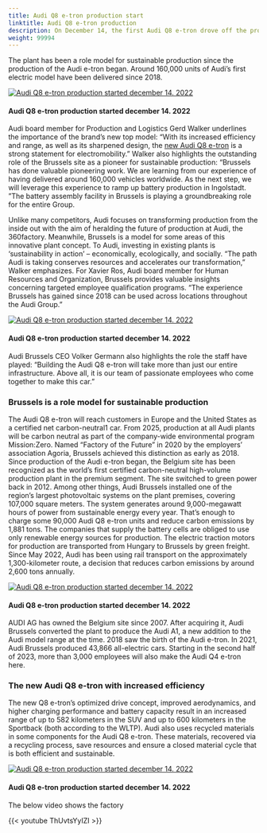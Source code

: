 ```yaml
---
title: Audi Q8 e-tron production start
linktitle: Audi Q8 e-tron production
description: On December 14, the first Audi Q8 e-tron drove off the production line at the Brussels plant. It marks the beginning of an era for the new top model in Audi’s electric SUV range. 
weight: 99994
---
```

<!-- markdownlint-disable MD033 -->

 The plant has been a role model for sustainable production since the production of the Audi e-tron began. Around 160,000 units of Audi’s first electric model have been delivered since 2018.

<figur>
    <a href="https://media.electrichasgoneaudi.net/multimedia/articles/q8production/production1.jpg">
        <img src="https://media.electrichasgoneaudi.net/multimedia/articles/q8production/production1_st.jpg" class="img-fluid" alt="Audi Q8 e-tron production started december 14. 2022" title="Audi Q8 e-tron production started december 14. 2022">
    </a>
    <figcaption><h4>Audi Q8 e-tron production started december 14. 2022</h4></figcaption>
</figur>

Audi board member for Production and Logistics Gerd Walker underlines the importance of the brand’s new top model: “With its increased efficiency and range, as well as its sharpened design, the [new Audi Q8 e-tron](../e-tron-facelift-q8-etron-2024/) is a strong statement for electromobility.” Walker also highlights the outstanding role of the Brussels site as a pioneer for sustainable production: “Brussels has done valuable pioneering work. We are learning from our experience of having delivered around 160,000 vehicles worldwide. As the next step, we will leverage this experience to ramp up battery production in Ingolstadt. ”The battery assembly facility in Brussels is playing a groundbreaking role for the entire Group.

Unlike many competitors, Audi focuses on transforming production from the inside out with the aim of heralding the future of production at Audi, the 360factory. Meanwhile, Brussels is a model for some areas of this innovative plant concept. To Audi, investing in existing plants is ‘sustainability in action’ – economically, ecologically, and socially. “The path Audi is taking conserves resources and accelerates our transformation,” Walker emphasizes. For Xavier Ros, Audi board member for Human Resources and Organization, Brussels provides valuable insights concerning targeted employee qualification programs. “The experience Brussels has gained since 2018 can be used across locations throughout the Audi Group.”

<figur>
    <a href="https://media.electrichasgoneaudi.net/multimedia/articles/q8production/production2.jpg">
        <img src="https://media.electrichasgoneaudi.net/multimedia/articles/q8production/production2_st.jpg" class="img-fluid" alt="Audi Q8 e-tron production started december 14. 2022" title="Audi Q8 e-tron production started december 14. 2022">
    </a>
    <figcaption><h4>Audi Q8 e-tron production started december 14. 2022</h4></figcaption>
</figur>

Audi Brussels CEO Volker Germann also highlights the role the staff have played: “Building the Audi Q8 e-tron will take more than just our entire infrastructure. Above all, it is our team of passionate employees who come together to make this car.”

### Brussels is a role model for sustainable production

The Audi Q8 e-tron will reach customers in Europe and the United States as a certified net carbon-neutral1 car. From 2025, production at all Audi plants will be carbon neutral as part of the company-wide environmental program Mission:Zero. Named “Factory of the Future” in 2020 by the employers’ association Agoria, Brussels achieved this distinction as early as 2018. Since production of the Audi e-tron began, the Belgium site has been recognized as the world’s first certified carbon-neutral high-volume production plant in the premium segment. The site switched to green power back in 2012. Among other things, Audi Brussels installed one of the region’s largest photovoltaic systems on the plant premises, covering 107,000 square meters. The system generates around 9,000-megawatt hours of power from sustainable energy every year. That’s enough to charge some 90,000 Audi Q8 e-tron units and reduce carbon emissions by 1,881 tons. The companies that supply the battery cells are obliged to use only renewable energy sources for production. The electric traction motors for production are transported from Hungary to Brussels by green freight. Since May 2022, Audi has been using rail transport on the approximately 1,300-kilometer route, a decision that reduces carbon emissions by around 2,600 tons annually.

<figur>
    <a href="https://media.electrichasgoneaudi.net/multimedia/articles/q8production/production3.jpg">
        <img src="https://media.electrichasgoneaudi.net/multimedia/articles/q8production/production3_st.jpg" class="img-fluid" alt="Audi Q8 e-tron production started december 14. 2022" title="Audi Q8 e-tron production started december 14. 2022">
    </a>
    <figcaption><h4>Audi Q8 e-tron production started december 14. 2022</h4></figcaption>
</figur>



AUDI AG has owned the Belgium site since 2007. After acquiring it, Audi Brussels converted the plant to produce the Audi A1, a new addition to the Audi model range at the time. 2018 saw the birth of the Audi e-tron. In 2021, Audi Brussels produced 43,866 all-electric cars. Starting in the second half of 2023, more than 3,000 employees will also make the Audi Q4 e-tron here.

### The new Audi Q8 e-tron with increased efficiency

The new Q8 e-tron’s optimized drive concept, improved aerodynamics, and higher charging performance and battery capacity result in an increased range of up to 582 kilometers in the SUV and up to 600 kilometers in the Sportback (both according to the WLTP). Audi also uses recycled materials in some components for the Audi Q8 e-tron. These materials, recovered via a recycling process, save resources and ensure a closed material cycle that is both efficient and sustainable.

<figur>
    <a href="https://media.electrichasgoneaudi.net/multimedia/articles/q8production/production4.jpg">
        <img src="https://media.electrichasgoneaudi.net/multimedia/articles/q8production/production4_st.jpg" class="img-fluid" alt="Audi Q8 e-tron production started december 14. 2022" title="Audi Q8 e-tron production started december 14. 2022">
    </a>
    <figcaption><h4>Audi Q8 e-tron production started december 14. 2022</h4></figcaption>
</figur>


The below video shows the factory

{{< youtube ThUvtsYyIZI >}}